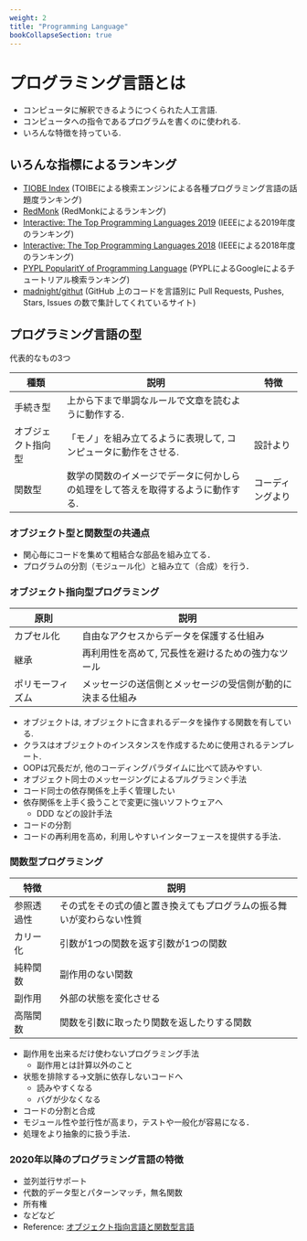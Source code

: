 ```yaml
---
weight: 2
title: "Programming Language"
bookCollapseSection: true
---
```


# プログラミング言語とは
- コンピュータに解釈できるようにつくられた人工言語.
- コンピュータへの指令であるプログラムを書くのに使われる.
- いろんな特徴を持っている.

## いろんな指標によるランキング
- [TIOBE Index](https://www.tiobe.com/tiobe-index/) (TOIBEによる検索エンジンによる各種プログラミング言語の話題度ランキング)
- [RedMonk](https://redmonk.com/data/) (RedMonkによるランキング)
- [Interactive: The Top Programming Languages 2019](https://spectrum.ieee.org/static/interactive-the-top-programming-languages-2019) (IEEEによる2019年度のランキング)
- [Interactive: The Top Programming Languages 2018](https://spectrum.ieee.org/static/interactive-the-top-programming-languages-2018) (IEEEによる2018年度のランキング)
- [PYPL PopularitY of Programming Language](http://pypl.github.io/PYPL.html) (PYPLによるGoogleによるチュートリアル検索ランキング)
- [madnight/githut](https://github.com/madnight/githut) (GitHub 上のコードを言語別に Pull Requests, Pushes, Stars, Issues の数で集計してくれているサイト)

## プログラミング言語の型
代表的なもの3つ

|種類|説明|特徴|
|---|---|---|
|手続き型|上から下まで単調なルールで文章を読むように動作する.|
|オブジェクト指向型| 「モノ」を組み立てるように表現して, コンピュータに動作をさせる.|設計より|
|関数型|数学の関数のイメージでデータに何かしらの処理をして答えを取得するように動作する.|コーディングより|

### オブジェクト型と関数型の共通点
- 関心毎にコードを集めて粗結合な部品を組み立てる．
- プログラムの分割（モジュール化）と組み立て（合成）を行う．

### オブジェクト指向型プログラミング
|原則|説明|
|---|---|
|カプセル化|自由なアクセスからデータを保護する仕組み|
|継承|再利用性を高めて, 冗長性を避けるための強力なツール|
|ポリモーフィズム|メッセージの送信側とメッセージの受信側が動的に決まる仕組み|

- オブジェクトは, オブジェクトに含まれるデータを操作する関数を有している.
- クラスはオブジェクトのインスタンスを作成するために使用されるテンプレート.
- OOPは冗長だが, 他のコーディングパラダイムに比べて読みやすい.
- オブジェクト同士のメッセージングによるプルグラミンぐ手法
- コード同士の依存関係を上手く管理したい
- 依存関係を上手く扱うことで変更に強いソフトウェアへ
  - DDD などの設計手法
- コードの分割
- コードの再利用を高め，利用しやすいインターフェースを提供する手法．

### 関数型プログラミング
|特徴|説明|
|---|---|
|参照透過性|その式をその式の値と置き換えてもプログラムの振る舞いが変わらない性質|
|カリー化|引数が1つの関数を返す引数が1つの関数|
|純粋関数|副作用のない関数|
|副作用|外部の状態を変化させる|
|高階関数|関数を引数に取ったり関数を返したりする関数|

- 副作用を出来るだけ使わないプログラミング手法
  - 副作用とは計算以外のこと
- 状態を排除する->文脈に依存しないコードへ
  - 読みやすくなる
  - バグが少なくなる
- コードの分割と合成
- モジュール性や並行性が高まり，テストや一般化が容易になる．
- 処理をより抽象的に扱う手法．

### 2020年以降のプログラミング言語の特徴
- 並列並行サポート
- 代数的データ型とパターンマッチ，無名関数
- 所有権
- などなど
- Reference: [オブジェクト指向言語と関数型言語](https://keens.github.io/slide/obujiekutoshikougengotokansuugatagengo/)
